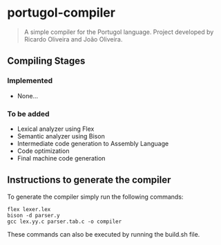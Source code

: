 # portugol-compiler

> A simple compiler for the Portugol language. Project developed by Ricardo Oliveira and João Oliveira.

## Compiling Stages

### Implemented
- None...

### To be added
- Lexical analyzer using Flex
- Semantic analyzer using Bison
- Intermediate code generation to Assembly Language
- Code optimization
- Final machine code generation

## Instructions to generate the compiler

To generate the compiler simply run the following commands:

```
flex lexer.lex
bison -d parser.y
gcc lex.yy.c parser.tab.c -o compiler
```
These commands can also be executed by running the build.sh file.
